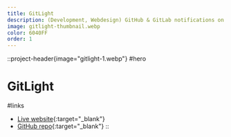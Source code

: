 ```yaml
---
title: GitLight
description: (Development, Webdesign) GitHub & GitLab notifications on your desktop
image: gitlight-thumbnail.webp
color: 6040FF
order: 1
---
```


::project-header{image="gitlight-1.webp"}
#hero
# GitLight

#links
- [Live website](https://gitlight.app/){:target="_blank"}
- [GitHub repo](https://github.com/colinlienard/gitlight){:target="_blank"}
::

